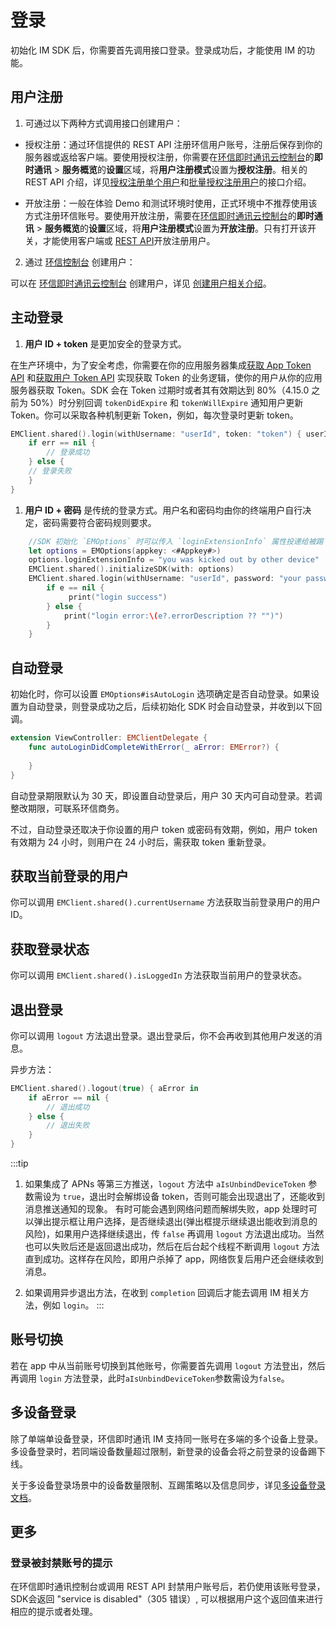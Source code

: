 # 登录

初始化 IM SDK 后，你需要首先调用接口登录。登录成功后，才能使用 IM 的功能。

## 用户注册

1. 可通过以下两种方式调用接口创建用户：

- 授权注册：通过环信提供的 REST API 注册环信用户账号，注册后保存到你的服务器或返给客户端。要使用授权注册，你需要在[环信即时通讯云控制台](https://console.easemob.com/user/login)的**即时通讯** > **服务概览**的**设置**区域，将**用户注册模式**设置为**授权注册**。相关的 REST API 介绍，详见[授权注册单个用户](/document/server-side/account_system.html#授权注册单个用户)和[批量授权注册用户](/document/server-side/account_system.html#批量授权注册用户)的接口介绍。

- 开放注册：一般在体验 Demo 和测试环境时使用，正式环境中不推荐使用该方式注册环信账号。要使用开放注册，需要在[环信即时通讯云控制台](https://console.easemob.com/user/login)的**即时通讯** > **服务概览**的**设置**区域，将**用户注册模式**设置为**开放注册**。只有打开该开关，才能使用客户端或 [REST API](/document/server-side/account_system.html#开放注册单个用户)开放注册用户。
  
2. 通过 [环信控制台](https://console.easemob.com/user/login) 创建用户：

可以在 [环信即时通讯云控制台](https://console.easemob.com/user/login) 创建用户，详见 [创建用户相关介绍](/product/enable_and_configure_IM.html#创建-im-用户)。

## 主动登录

1. **用户 ID + token** 是更加安全的登录方式。

在生产环境中，为了安全考虑，你需要在你的应用服务器集成[获取 App Token API](/document/server-side/easemob_app_token.html) 和[获取用户 Token API](/document/server-side/easemob_user_token.html) 实现获取 Token 的业务逻辑，使你的用户从你的应用服务器获取 Token。SDK 会在 Token 过期时或者其有效期达到 80%（4.15.0 之前为 50%）时分别回调 `tokenDidExpire` 和 `tokenWillExpire` 通知用户更新 Token。你可以采取各种机制更新 Token，例如，每次登录时更新 token。

```swift
EMClient.shared().login(withUsername: "userId", token: "token") { userId, err in
    if err == nil {
        // 登录成功
    } else {
    // 登录失败
    }
}
```

1. **用户 ID + 密码** 是传统的登录方式。用户名和密码均由你的终端用户自行决定，密码需要符合密码规则要求。

```swift
    //SDK 初始化 `EMOptions` 时可以传入 `loginExtensionInfo` 属性投递给被踢下线的设备。该属性需要开启多设备登录的情况下才能生效。
    let options = EMOptions(appkey: <#Appkey#>)
    options.loginExtensionInfo = "you was kicked out by other device"
    EMClient.shared().initializeSDK(with: options)
    EMClient.shared.login(withUsername: "userId", password: "your password") { userId, e in
        if e == nil {
             print("login success")
        } else {
            print("login error:\(e?.errorDescription ?? "")")
        }
    }
```

## 自动登录

初始化时，你可以设置 `EMOptions#isAutoLogin` 选项确定是否自动登录。如果设置为自动登录，则登录成功之后，后续初始化 SDK 时会自动登录，并收到以下回调。

```swift
extension ViewController: EMClientDelegate {
    func autoLoginDidCompleteWithError(_ aError: EMError?) {
        
    }
}
```

自动登录期限默认为 30 天，即设置自动登录后，用户 30 天内可自动登录。若调整改期限，可联系环信商务。

不过，自动登录还取决于你设置的用户 token 或密码有效期，例如，用户 token 有效期为 24 小时，则用户在 24 小时后，需获取 token 重新登录。

## 获取当前登录的用户

你可以调用 `EMClient.shared().currentUsername` 方法获取当前登录用户的用户 ID。

## 获取登录状态

你可以调用 `EMClient.shared().isLoggedIn` 方法获取当前用户的登录状态。

## 退出登录

你可以调用 `logout` 方法退出登录。退出登录后，你不会再收到其他用户发送的消息。 

异步方法：

```swift
EMClient.shared().logout(true) { aError in
    if aError == nil {
        // 退出成功
    } else {
        // 退出失败
    }
}
```

:::tip

1. 如果集成了 APNs 等第三方推送，`logout` 方法中 `aIsUnbindDeviceToken` 参数需设为 `true`，退出时会解绑设备 token，否则可能会出现退出了，还能收到消息推送通知的现象。
有时可能会遇到网络问题而解绑失败，app 处理时可以弹出提示框让用户选择，是否继续退出(弹出框提示继续退出能收到消息的风险)，如果用户选择继续退出，传 `false` 再调用 `logout` 方法退出成功。当然也可以失败后还是返回退出成功，然后在后台起个线程不断调用 `logout` 方法直到成功。这样存在风险，即用户杀掉了 app，网络恢复后用户还会继续收到消息。

2. 如果调用异步退出方法，在收到 `completion` 回调后才能去调用 IM 相关方法，例如 `login`。
:::

## 账号切换

若在 app 中从当前账号切换到其他账号，你需要首先调用 `logout` 方法登出，然后再调用 `login` 方法登录，此时`aIsUnbindDeviceToken`参数需设为`false`。

## 多设备登录

除了单端单设备登录，环信即时通讯 IM 支持同一账号在多端的多个设备上登录。多设备登录时，若同端设备数量超过限制，新登录的设备会将之前登录的设备踢下线。

关于多设备登录场景中的设备数量限制、互踢策略以及信息同步，详见[多设备登录文档](multi_device.html)。


## 更多

### 登录被封禁账号的提示

在环信即时通讯控制台或调用 REST API 封禁用户账号后，若仍使用该账号登录，SDK会返回 "service is disabled"（305 错误）, 可以根据用户这个返回值来进行相应的提示或者处理。
